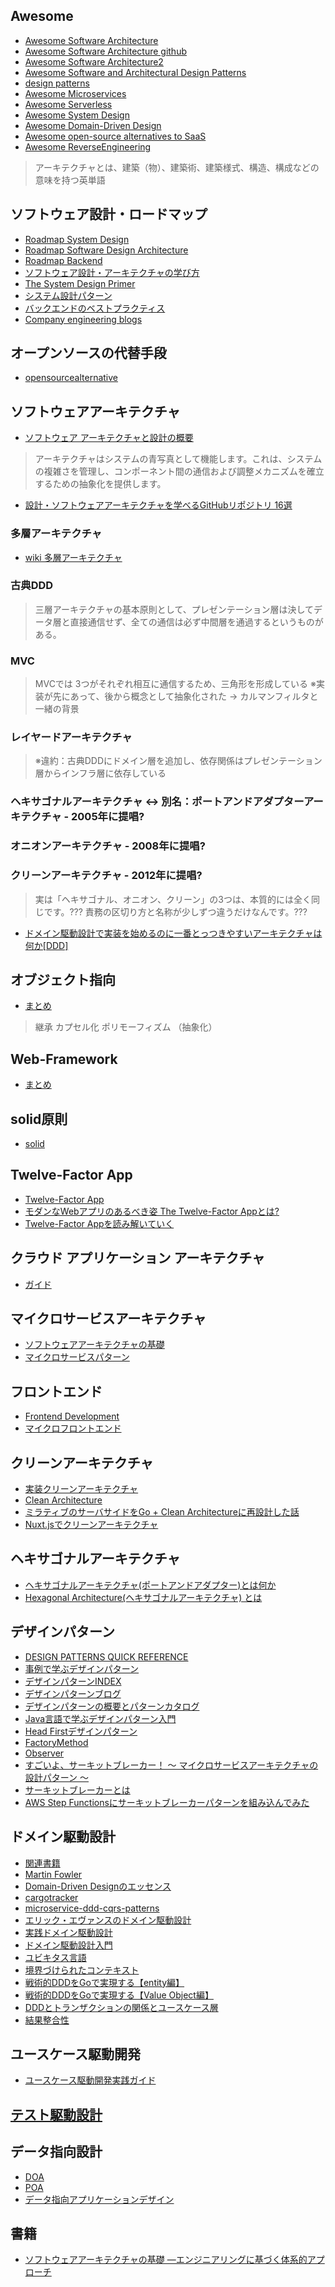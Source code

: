 ## Awesome
- [Awesome Software Architecture](https://awesome-architecture.com/ "Awesome Software Architecture")
- [Awesome Software Architecture github](https://github.com/simskij/awesome-software-architecture#awesome-software-architecture "Awesome Software Architecture github")
- [Awesome Software Architecture2](https://github.com/mehdihadeli/awesome-software-architecture#---awesome-software-architecture------------------ "Awesome Software Architecture2")
- [Awesome Software and Architectural Design Patterns](https://github.com/DovAmir/awesome-design-patterns#awesome-software-and-architectural-design-patterns "Awesome Software and Architectural Design Patterns")
- [design patterns](https://github.com/kamranahmedse/design-patterns-for-humans#readme "design patterns")
- [Awesome Microservices](https://github.com/mfornos/awesome-microservices#awesome-microservices- "Awesome Microservices")
- [Awesome Serverless](https://github.com/pmuens/awesome-serverless#awesome-serverless- "Awesome Serverless")
- [Awesome System Design](https://github.com/madd86/awesome-system-design#readme "Awesome System Design")
- [Awesome Domain-Driven Design](https://github.com/heynickc/awesome-ddd#awesome-domain-driven-design- "Awesome Domain-Driven Design")
- [Awesome open-source alternatives to SaaS](https://github.com/RunaCapital/awesome-oss-alternatives#awesome-open-source-alternatives-to-saas "Awesome open-source alternatives to SaaS")
- [Awesome ReverseEngineering](https://github.com/alphaSeclab/awesome-reverse-engineering#%E6%89%80%E6%9C%89%E6%94%B6%E9%9B%86%E7%B1%BB%E9%A1%B9%E7%9B%AE "Awesome ReverseEngineering")
> アーキテクチャとは、建築（物）、建築術、建築様式、構造、構成などの意味を持つ英単語
## ソフトウェア設計・ロードマップ
- [Roadmap System Design](https://roadmap.sh/system-design)
- [Roadmap Software Design Architecture](https://roadmap.sh/software-design-architecture)
- [Roadmap Backend](https://roadmap.sh/backend)
- [ソフトウェア設計・アーキテクチャの学び方](https://qiita.com/ROPITAL/items/165bef33492ba27cfbf7)
- [The System Design Primer](https://github.com/donnemartin/system-design-primer/tree/master#the-system-design-primer)
- [システム設計パターン](https://github.com/Sairyss/system-design-patterns#system-design-patterns)
- [バックエンドのベストプラクティス](https://github.com/Sairyss/backend-best-practices#backend-best-practices)
- [Company engineering blogs](https://github.com/donnemartin/system-design-primer#company-engineering-blogs)
## オープンソースの代替手段
- [opensourcealternative](https://www.opensourcealternative.to/ "opensourcealternative")
## ソフトウェアアーキテクチャ
- [ソフトウェア アーキテクチャと設計の概要](https://www.tutorialspoint.com/software_architecture_design/introduction.htm)
> アーキテクチャはシステムの青写真として機能します。これは、システムの複雑さを管理し、コンポーネント間の通信および調整メカニズムを確立するための抽象化を提供します。
- [設計・ソフトウェアアーキテクチャを学べるGitHubリポジトリ 16選](https://zenn.dev/nameless_sn/articles/16_awesome_repos_for_system-design)
### 多層アーキテクチャ
- [wiki 多層アーキテクチャ](https://ja.wikipedia.org/wiki/%E5%A4%9A%E5%B1%A4%E3%82%A2%E3%83%BC%E3%82%AD%E3%83%86%E3%82%AF%E3%83%81%E3%83%A3 "wiki 多層アーキテクチャ")
### 古典DDD
> 三層アーキテクチャの基本原則として、プレゼンテーション層は決してデータ層と直接通信せず、全ての通信は必ず中間層を通過するというものがある。
### MVC
> MVCでは 3つがそれぞれ相互に通信するため、三角形を形成している
> ※実装が先にあって、後から概念として抽象化された -> カルマンフィルタと一緒の背景
### レイヤードアーキテクチャ
> ※違約：古典DDDにドメイン層を追加し、依存関係はプレゼンテーション層からインフラ層に依存している
### ヘキサゴナルアーキテクチャ ↔︎ 別名：ポートアンドアダプターアーキテクチャ - 2005年に提唱?
### オニオンアーキテクチャ - 2008年に提唱?
### クリーンアーキテクチャ - 2012年に提唱?
> 実は「ヘキサゴナル、オニオン、クリーン」の3つは、本質的には全く同じです。???
> 責務の区切り方と名称が少しずつ違うだけなんです。???
- [ドメイン駆動設計で実装を始めるのに一番とっつきやすいアーキテクチャは何か[DDD]](https://little-hands.hatenablog.com/entry/2017/10/04/231743 "ドメイン駆動設計で実装を始めるのに一番とっつきやすいアーキテクチャは何か[DDD]")
## オブジェクト指向
- [まとめ](https://www.ogis-ri.co.jp/otc/hiroba/topic/oo.html "まとめ")
> 継承
> カプセル化
> ポリモーフィズム
> （抽象化）
## Web-Framework
- [まとめ](https://qiita.com/tmknom/items/08b69594e32a92bccee5 "まとめ")
## solid原則
- [solid](https://qiita.com/baby-degu/items/d058a62f145235a0f007 "solid")
## Twelve-Factor App
- [Twelve-Factor App](https://12factor.net/ja/ "Twelve-Factor App")
- [モダンなWebアプリのあるべき姿 The Twelve-Factor Appとは?](https://developers.kddi.com/blog/2pcE20cmzJwt2wwov1QN5X "モダンなWebアプリのあるべき姿 The Twelve-Factor Appとは?")
- [Twelve-Factor Appを読み解いていく](https://zenn.dev/yoshii0110/articles/e3676332eb18ac#%E6%A6%82%E8%A6%81 "Twelve-Factor Appを読み解いていく")
## クラウド アプリケーション アーキテクチャ
- [ガイド](https://techinfoofmicrosofttech.osscons.jp/index.php?%E3%82%AF%E3%83%A9%E3%82%A6%E3%83%89%20%E3%82%A2%E3%83%97%E3%83%AA%E3%82%B1%E3%83%BC%E3%82%B7%E3%83%A7%E3%83%B3%20%E3%82%A2%E3%83%BC%E3%82%AD%E3%83%86%E3%82%AF%E3%83%81%E3%83%A3%20%E3%82%AC%E3%82%A4%E3%83%89 "ガイド")
## マイクロサービスアーキテクチャ
- [ソフトウェアアーキテクチャの基礎](https://www.amazon.co.jp/-/en/Mark-Richards/dp/4873119820/ref=sr_1_1?crid=2G6VBIF0A2NDC&keywords=%E3%82%BD%E3%83%95%E3%83%88%E3%82%A6%E3%82%A7%E3%82%A2%E3%82%A2%E3%83%BC%E3%82%AD%E3%83%86%E3%82%AF%E3%83%81%E3%83%A3&qid=1695004038&sprefix=%E3%82%BD%E3%83%95%E3%83%88%E3%82%A6%E3%82%A7%E3%82%A2%E3%82%A2%E3%83%BC%E3%82%AD%E3%83%86%E3%82%AF%E3%83%81%E3%83%A3%2Caps%2C253&sr=8-1 "ソフトウェアアーキテクチャの基礎")
- [マイクロサービスパターン](https://www.amazon.co.jp/Chris-Richardson-ebook/dp/B086JJNDKS/ref=sr_1_1_sspa?crid=OUY7C88WC4YS&keywords=%E3%83%9E%E3%82%A4%E3%82%AF%E3%83%AD%E3%82%B5%E3%83%BC%E3%83%93%E3%82%B9&qid=1695004057&sprefix=%E3%83%9E%E3%82%A4%E3%82%AF%E3%83%AD%E3%82%B5%E3%83%BC%E3%83%93%E3%82%B9%2Caps%2C249&sr=8-1-spons&sp_csd=d2lkZ2V0TmFtZT1zcF9hdGY&psc=1 "マイクロサービスパターン")
## フロントエンド
- [Frontend Development](https://github.com/dypsilon/frontend-dev-bookmarks#frontend-development- "Frontend Development")
- [マイクロフロントエンド](https://www.amazon.co.jp/-/en/Luca-Mezzalira/dp/4814400020/ref=sr_1_11?crid=OUY7C88WC4YS&keywords=%E3%83%9E%E3%82%A4%E3%82%AF%E3%83%AD%E3%82%B5%E3%83%BC%E3%83%93%E3%82%B9&qid=1695004057&sprefix=%E3%83%9E%E3%82%A4%E3%82%AF%E3%83%AD%E3%82%B5%E3%83%BC%E3%83%93%E3%82%B9%2Caps%2C249&sr=8-11 "マイクロフロントエンド")
## クリーンアーキテクチャ
- [実装クリーンアーキテクチャ](https://qiita.com/nrslib/items/a5f902c4defc83bd46b8 "実装クリーンアーキテクチャ")
- [Clean Architecture](https://www.amazon.co.jp/-/en/Robert-C-Martin/dp/4048930656/ref=pd_vtp_h_pd_vtp_h_sccl_5/357-9139844-7365657?pd_rd_w=NGF21&content-id=amzn1.sym.a075abab-259f-40c3-bc0f-76d5f3149ef5&pf_rd_p=a075abab-259f-40c3-bc0f-76d5f3149ef5&pf_rd_r=XQNQ0PG51Y00Q946E9EJ&pd_rd_wg=QbJJN&pd_rd_r=ea3fba52-3324-471f-9e1b-f80007acff10&pd_rd_i=4048930656&psc=1 "Clean Architecture")
- [ミラティブのサーバサイドをGo + Clean Architectureに再設計した話](https://tech.mirrativ.stream/entry/2020/11/30/142354 "ミラティブのサーバサイドをGo + Clean Architectureに再設計した話")
- [Nuxt.jsでクリーンアーキテクチャ](https://lab.mo-t.com/blog/nuxt-clean-architecture "Nuxt.jsでクリーンアーキテクチャ")
## ヘキサゴナルアーキテクチャ
- [ヘキサゴナルアーキテクチャ(ポートアンドアダプター)とは何か](https://qiita.com/cocoa-maemae/items/b08c4cf95d47e314e2dc "ヘキサゴナルアーキテクチャ(ポートアンドアダプター)とは何か")
- [Hexagonal Architecture(ヘキサゴナルアーキテクチャ) とは](https://zenn.dev/heyyou/articles/f380adb8d1fe8f "Hexagonal Architecture(ヘキサゴナルアーキテクチャ) とは")
## デザインパターン
- [DESIGN PATTERNS QUICK REFERENCE](http://www.mcdonaldland.info/2007/11/28/40/)
- [事例で学ぶデザインパターン](https://www.ogis-ri.co.jp/otc/hiroba/technical/DesignPatternsWithExample/ "事例で学ぶデザインパターン")
- [デザインパターンINDEX](https://www.techscore.com/tech/DesignPattern/ "デザインパターンINDEX")
- [デザインパターンブログ](https://qiita.com/e99h2121/items/91d5380932bcd2951d8d "デザインパターンブログ")
- [デザインパターンの概要とパターンカタログ](https://zenn.dev/tak_uchida/articles/e82ec4918ae353 "デザインパターンの概要とパターンカタログ")
- [Java言語で学ぶデザインパターン入門](https://www.amazon.co.jp/-/en/%E7%B5%90%E5%9F%8E-%E6%B5%A9/dp/4815609802/ref=d_pd_sbs_sccl_2_1/357-9139844-7365657?pd_rd_w=rRh4e&content-id=amzn1.sym.6f7d7560-7f29-4b9a-abcd-4e6c06534ee6&pf_rd_p=6f7d7560-7f29-4b9a-abcd-4e6c06534ee6&pf_rd_r=0DB500YFTNDP9EH5Y1Q9&pd_rd_wg=JwSf4&pd_rd_r=41276ad5-e958-46e3-9fdf-9e99200b5e0f&pd_rd_i=4815609802&psc=1 "Java言語で学ぶデザインパターン入門")
- [Head Firstデザインパターン](https://www.amazon.co.jp/-/en/Eric-Freeman/dp/4873119766/ref=d_pd_sbs_sccl_2_3/357-9139844-7365657?pd_rd_w=v47eX&content-id=amzn1.sym.6f7d7560-7f29-4b9a-abcd-4e6c06534ee6&pf_rd_p=6f7d7560-7f29-4b9a-abcd-4e6c06534ee6&pf_rd_r=XQNQ0PG51Y00Q946E9EJ&pd_rd_wg=QbJJN&pd_rd_r=ea3fba52-3324-471f-9e1b-f80007acff10&pd_rd_i=4873119766&psc=1 "Head Firstデザインパターン")
- [FactoryMethod](https://www.techscore.com/tech/DesignPattern/FactoryMethod "FactoryMethod")
- [Observer](https://www.techscore.com/tech/DesignPattern/Observer "Observer")
- [すごいよ、サーキットブレーカー！ 〜 マイクロサービスアーキテクチャの設計パターン 〜](https://fujiyamaegg.com/tech-microservices-circuitbreaker/ "すごいよ、サーキットブレーカー！ 〜 マイクロサービスアーキテクチャの設計パターン 〜")
- [サーキットブレーカーとは](https://techblog.zozo.com/entry/zozotown-istio-circuit-breaker "サーキットブレーカーとは")
- [AWS Step Functionsにサーキットブレーカーパターンを組み込んでみた](https://dev.classmethod.jp/articles/aws-step-functions-circuit-breaker-pattern/ "AWS Step Functionsにサーキットブレーカーパターンを組み込んでみた")
## ドメイン駆動設計
- [関連書籍](https://qiita.com/disc99/items/892629cb32ceb7a2988b "関連書籍")
- [Martin Fowler](https://martinfowler.com/tags/domain%20driven%20design.html "Martin Fowler")
- [Domain-Driven Designのエッセンス](https://www.ogis-ri.co.jp/otc/hiroba/technical/DDDEssence/index.html "Domain-Driven Designのエッセンス")
- [cargotracker](https://github.com/eclipse-ee4j/cargotracker "cargotracker")
- [microservice-ddd-cqrs-patterns](https://learn.microsoft.com/ja-jp/dotnet/architecture/microservices/microservice-ddd-cqrs-patterns/ "microservice-ddd-cqrs-patterns")
- [エリック・エヴァンスのドメイン駆動設計](https://www.amazon.co.jp/%E3%82%A8%E3%83%AA%E3%83%83%E3%82%AF%E3%83%BB%E3%82%A8%E3%83%B4%E3%82%A1%E3%83%B3%E3%82%B9%E3%81%AE%E3%83%89%E3%83%A1%E3%82%A4%E3%83%B3%E9%A7%86%E5%8B%95%E8%A8%AD%E8%A8%88-Eric-Evans-ebook/dp/B00GRKD6XU/ref=sr_1_1?s=books&ie=UTF8&qid=1419312174&sr=1-1 "エリック・エヴァンスのドメイン駆動設計")
- [実践ドメイン駆動設計](https://www.amazon.co.jp/dp/B00UX9VJGW "実践ドメイン駆動設計")
- [ドメイン駆動設計入門](https://www.amazon.co.jp/-/en/%E6%88%90%E7%80%AC-%E5%85%81%E5%AE%A3-ebook/dp/B082WXZVPC/ref=d_reads_cwrtbar_sccl_1_3/357-9139844-7365657?pd_rd_w=OYZ8x&content-id=amzn1.sym.337d2f80-9540-40ce-bfd5-1d1e89aa413b&pf_rd_p=337d2f80-9540-40ce-bfd5-1d1e89aa413b&pf_rd_r=QF9RCN4DSJAD494R60ES&pd_rd_wg=GaY3E&pd_rd_r=30be61a0-0766-484e-b849-09968c70d0e2&pd_rd_i=B082WXZVPC&psc=1 "ドメイン駆動設計入門")
- [ユビキタス言語]( "ユビキタス言語")
- [境界づけられたコンテキスト]( "境界づけられたコンテキスト")
- [戦術的DDDをGoで実現する【entity編】](https://tech.yappli.io/entry/2022/07/12/%E6%88%A6%E8%A1%93%E7%9A%84DDD%E3%82%92Go%E3%81%A7%E5%AE%9F%E7%8F%BE%E3%81%99%E3%82%8B%E3%80%90entity%E7%B7%A8%E3%80%91)
- [戦術的DDDをGoで実現する【Value Object編】](https://tech.yappli.io/entry/2022/08/19/%E6%88%A6%E8%A1%93%E7%9A%84DDD%E3%82%92Go%E3%81%A7%E5%AE%9F%E7%8F%BE%E3%81%99%E3%82%8B%E3%80%90Value_Object%E7%B7%A8%E3%80%91)
- [DDDとトランザクションの関係とユースケース層](https://tech.yappli.io/entry/ddd_usecase "DDDとトランザクションの関係とユースケース層")
- [結果整合性]( "結果整合性")
## ユースケース駆動開発
- [ユースケース駆動開発実践ガイド](https://www.amazon.co.jp/-/en/%E3%83%80%E3%82%B0%E3%83%BB%E3%83%AD%E3%83%BC%E3%82%BC%E3%83%B3%E3%83%90%E3%83%BC%E3%82%B0/dp/4798114456/ref=tmm_other_meta_binding_swatch_0?_encoding=UTF8&qid=1695003000&sr=8-1)
## [テスト駆動設計](https://github.com/TakahitoSuzukiii/docs/wiki/テスト#テスト駆動開発)
## データ指向設計
- [DOA]( "DOA")
- [POA]( "POA")
- [データ指向アプリケーションデザイン](https://www.amazon.co.jp/-/en/Martin-Kleppmann/dp/4873118700/ref=sr_1_10?crid=9HPKO9VTKGOF&keywords=%E5%88%86%E6%95%A3%E3%82%B7%E3%82%B9%E3%83%86%E3%83%A0&qid=1695001175&sprefix=%E3%81%B6%E3%82%93%E3%81%95%E3%82%93%E3%81%97%E3%81%99%E3%81%A6m%2Caps%2C251&sr=8-10)
## 書籍
- [ソフトウェアアーキテクチャの基礎 ―エンジニアリングに基づく体系的アプローチ]()
